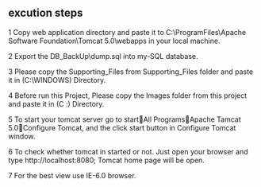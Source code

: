 ## excution steps
1  Copy web application directory and paste it to C:\ProgramFiles\Apache Software Foundation\Tomcat 5.0\webapps in your local machine.
   
2   Export the DB_BackUp\dump.sql into my-SQL database.

3  Please copy the Supporting_Files from Supporting_Files folder and paste it in (C:\WINDOWS) Directory.

4  Before run this Project, Please copy the Images folder from this project and paste it in (C :) Directory.

5  To start your tomcat server go to startAll ProgramsApache Tamcat 5.0Configure Tomcat, and the click start button in Configure        Tomcat window.

6  To check whether tomcat in started or not. Just open your browser and type http://localhost:8080; Tomcat home page will be open.

7  For the best view use IE-6.0 browser.























